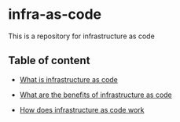 # infra-as-code

This is a repository for infrastructure as code

## Table of content

* [What is infrastructure as code]()

* [What are the benefits of infrastructure as code]()

* [How does infrastructure as code work]()
